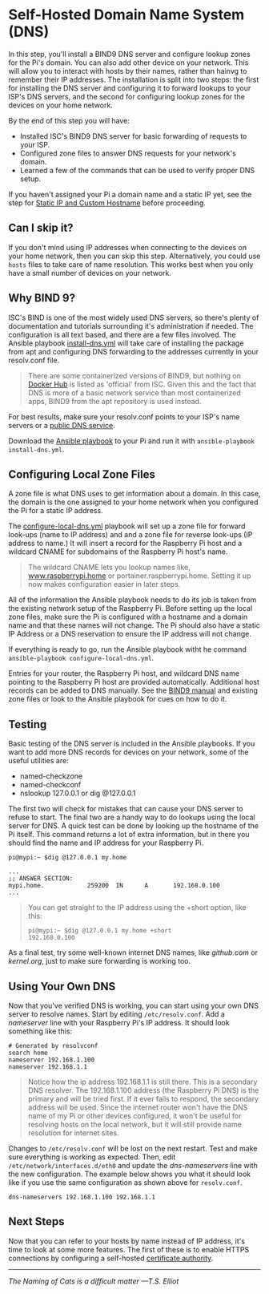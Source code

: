 # Self-Hosted Domain Name System (DNS)
In this step, you'll install a BIND9 DNS server and configure lookup zones for the Pi's domain. You can also add other device on your network. This will allow you to interact with hosts by their names, rather than hainvg to remember their IP addresses. The installation is split into two steps: the first for installing the DNS server and configuring it to forward lookups to your ISP's DNS servers, and the second for configuring lookup zones for the devices on your home network.

By the end of this step you will have:
* Installed ISC's BIND9 DNS server for basic forwarding of requests to your ISP.
* Configured zone files to answer DNS requests for your network's domain.
* Learned a few of the commands that can be used to verify proper DNS setup.

If you haven't assigned your Pi a domain name and a static IP yet, see the step for [Static IP and Custom Hostname](Static-IP-and-Custom-Hostname) before proceeding.

## Can I skip it?
If you don't mind using IP addresses when connecting to the devices on your home network, then you can skip this step. Alternatively, you could use `hosts` files to take care of name resolution. This works best when you only have a small number of devices on your network.

## Why BIND 9?
ISC's BIND is one of the most widely used DNS servers, so there's plenty of documentation and tutorials surrounding it's administration if needed. The configuration is all text based, and there are a few files involved. The Ansible playbook [install-dns.yml](https://github.com/DavesCodeMusings/CloudPi/blob/main/install-dns.yml) will take care of installing the package from apt and configuring DNS forwarding to the addresses currently in your resolv.conf file.

>There are some containerized versions of BIND9, but nothing on [Docker Hub](https://hub.docker.com) is listed as 'official' from ISC. Given this and the fact that DNS is more of a basic network service than most containerized apps, BIND9 from the apt repository is used instead.

For best results, make sure your resolv.conf points to your ISP's name servers or a [public DNS service](https://duckduckgo.com/?q=public+dns&t=ffab&ia=answer&iax=answer).

Download the [Ansible playbook](https://github.com/DavesCodeMusings/CloudPi/blob/main/install-dns.yml) to your Pi and run it with `ansible-playbook install-dns.yml`.

## Configuring Local Zone Files
A zone file is what DNS uses to get information about a domain. In this case, the domain is the one assigned to your home network when you configured the Pi for a static IP address. 

The [configure-local-dns.yml](https://github.com/DavesCodeMusings/CloudPi/blob/main/configure-local-dns.yml) playbook will set up a zone file for forward look-ups (name to IP address) and and a zone file for reverse look-ups (IP address to name.) It will insert a record for the Raspberry Pi host and a wildcard CNAME for subdomains of the Raspberry Pi host's name.

>The wildcard CNAME lets you lookup names like, www.raspberrypi.home or portainer.raspberrypi.home. Setting it up now makes configuration easier in later steps.

All of the information the Ansible playbook needs to do its job is taken from the existing network setup of the Raspberry Pi. Before setting up the local zone files, make sure the Pi is configured with a hostname and a domain name and that these names will not change. The Pi should also have a static IP Address or a DNS reservation to ensure the IP address will not change.
 
If everything is ready to go, run the Ansible playbook witht he command `ansible-playbook configure-local-dns.yml`.

Entries for your router, the Raspberry Pi host, and wildcard DNS name pointing to the Raspberry Pi host are provided automatically. Additional host records can be added to DNS manually. See the [BIND9 manual](https://bind9.readthedocs.io/en/latest/) and existing zone files or look to the Ansible playbook for cues on how to do it.

## Testing
Basic testing of the DNS server is included in the Ansible playbooks. If you want to add more DNS records for devices on your network, some of the useful utilities are:

* named-checkzone
* named-checkconf
* nslookup 127.0.0.1 or dig @127.0.0.1

The first two will check for mistakes that can cause your DNS server to refuse to start. The final two are a handy way to do lookups using the local server for DNS. A quick test can be done by looking up the hostname of the Pi itself. This command returns a lot of extra information, but in there you should find the name and IP address for your Raspberry Pi. 

```
pi@mypi:~ $dig @127.0.0.1 my.home

...
;; ANSWER SECTION:
mypi.home.            259200  IN      A       192.168.0.100
...
```

> You can get straight to the IP address using the +short option, like this:
> ```
> pi@mypi:~ $dig @127.0.0.1 my.home +short
> 192.168.0.100
> ```

As a final test, try some well-known internet DNS names, like _github.com_ or _kernel.org_, just to make sure forwarding is working too.

## Using Your Own DNS
Now that you've verified DNS is working, you can start using your own DNS server to resolve names. Start by editing `/etc/resolv.conf`. Add a _nameserver_ line with your Raspberry Pi's IP address. It should look something like this:

```
# Generated by resolvconf
search home
nameserver 192.168.1.100
nameserver 192.168.1.1
```

>Notice how the ip address 192.168.1.1 is still there. This is a secondary DNS resolver. The 192.168.1.100 address (the Raspberry Pi DNS) is the primary and will be tried first. If it ever fails to respond, the secondary address will be used. Since the internet router won't have the DNS name of my Pi or other devices configured, it won't be useful for resolving hosts on the local network, but it will still provide name resolution for internet sites.

Changes to `/etc/resolv.conf` will be lost on the next restart. Test and make sure everything is working as expected. Then, edit `/etc/network/interfaces.d/eth0` and update the _dns-nameservers_ line with the new configuration. The example below shows you what it should look like if you use the same configuration as shown above for `resolv.conf`.

```
dns-nameservers 192.168.1.100 192.168.1.1
```

## Next Steps
Now that you can refer to your hosts by name instead of IP address, it's time to look at some more features. The first of these is to enable HTTPS connections by configuring a self-hosted [certificate authority](configure-certificate-authority.md).

___

_The Naming of Cats is a difficult matter &mdash;T.S. Elliot_
